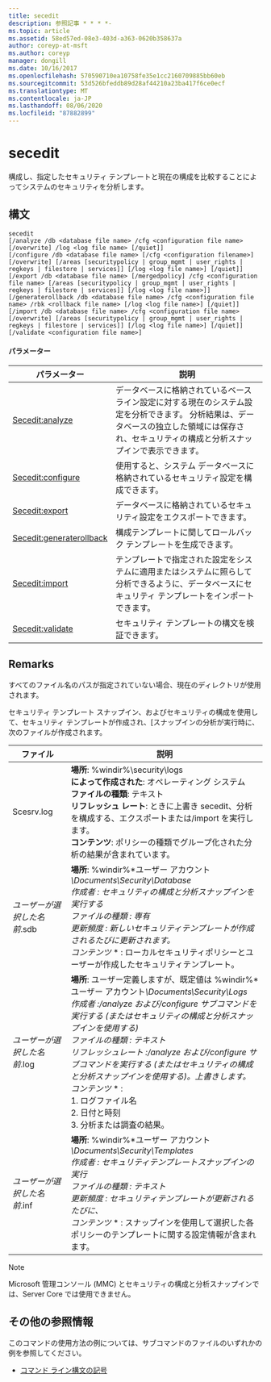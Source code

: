 ```yaml
---
title: secedit
description: 参照記事 * * * *-
ms.topic: article
ms.assetid: 58ed57ed-08e3-403d-a363-0620b358637a
author: coreyp-at-msft
ms.author: coreyp
manager: dongill
ms.date: 10/16/2017
ms.openlocfilehash: 570590710ea10758fe35e1cc2160709885bb60eb
ms.sourcegitcommit: 53d526bfeddb89d28af44210a23ba417f6ce0ecf
ms.translationtype: MT
ms.contentlocale: ja-JP
ms.lasthandoff: 08/06/2020
ms.locfileid: "87882899"
---
```

# <a name="secedit"></a>secedit



構成し、指定したセキュリティ テンプレートと現在の構成を比較することによってシステムのセキュリティを分析します。

## <a name="syntax"></a>構文

```
secedit
[/analyze /db <database file name> /cfg <configuration file name> [/overwrite] /log <log file name> [/quiet]]
[/configure /db <database file name> [/cfg <configuration filename>] [/overwrite] [/areas [securitypolicy | group_mgmt | user_rights | regkeys | filestore | services]] [/log <log file name>] [/quiet]]
[/export /db <database file name> [/mergedpolicy] /cfg <configuration file name> [/areas [securitypolicy | group_mgmt | user_rights | regkeys | filestore | services]] [/log <log file name>]]
[/generaterollback /db <database file name> /cfg <configuration file name> /rbk <rollback file name> [/log <log file name>] [/quiet]]
[/import /db <database file name> /cfg <configuration file name> [/overwrite] [/areas [securitypolicy | group_mgmt | user_rights | regkeys | filestore | services]] [/log <log file name>] [/quiet]]
[/validate <configuration file name>]
```

#### <a name="parameters"></a>パラメーター

|パラメーター|説明|
|---------|-----------|
|[Secedit:analyze](secedit-analyze.md)|データベースに格納されているベースライン設定に対する現在のシステム設定を分析できます。  分析結果は、データベースの独立した領域には保存され、セキュリティの構成と分析スナップインで表示できます。|
|[Secedit:configure](secedit-configure.md)|使用すると、システム データベースに格納されているセキュリティ設定を構成できます。|
|[Secedit:export](secedit-export.md)|データベースに格納されているセキュリティ設定をエクスポートできます。|
|[Secedit:generaterollback](secedit-generaterollback.md)|構成テンプレートに関してロールバック テンプレートを生成できます。|
|[Secedit:import](secedit-import.md)|テンプレートで指定された設定をシステムに適用またはシステムに照らして分析できるように、データベースにセキュリティ テンプレートをインポートできます。|
|[Secedit:validate](secedit-validate.md)|セキュリティ テンプレートの構文を検証できます。|

## <a name="remarks"></a>Remarks

すべてのファイル名のパスが指定されていない場合、現在のディレクトリが使用されます。

セキュリティ テンプレート スナップイン、およびセキュリティの構成を使用して、セキュリティ テンプレートが作成され、[スナップインの分析が実行時に、次のファイルが作成されます。


|           ファイル           |                                                                                                                                                                                                                                                               説明                                                                                                                                                                                                                                                                |
|--------------------------|------------------------------------------------------------------------------------------------------------------------------------------------------------------------------------------------------------------------------------------------------------------------------------------------------------------------------------------------------------------------------------------------------------------------------------------------------------------------------------------------------------------------------------------|
|        Scesrv.log        |                                                                                                                             **場所**: %windir%\security\logs</br>**によって作成された**: オペレーティング システム</br>**ファイルの種類**: テキスト</br>**リフレッシュ レート**: ときに上書き secedit、分析を構成する、エクスポートまたは/import を実行します。</br>**コンテンツ**: ポリシーの種類でグループ化された分析の結果が含まれています。                                                                                                                             |
| *ユーザーが選択した名前*.sdb |                                                                                    **場所**: %windir%\*ユーザー アカウント<em>\Documents\Security\Database</br></em>*作成者* <em> : セキュリティの構成と分析スナップインを実行する</br></em>*ファイルの種類* <em> : 専有</br></em>*更新頻度* <em> : 新しいセキュリティテンプレートが作成されるたびに更新されます。</br></em>*コンテンツ* \* : ローカルセキュリティポリシーとユーザーが作成したセキュリティテンプレート。                                                                                    |
| *ユーザーが選択した名前*.log | **場所**: ユーザー定義しますが、既定値は %windir%\*ユーザー アカウント<em>\Documents\Security\Logs</br></em>*作成者* <em> :/analyze および/configure サブコマンドを実行する (またはセキュリティの構成と分析スナップインを使用する)</br></em>*ファイルの種類* <em> : テキスト</br></em>*リフレッシュレート* <em> :/analyze および/configure サブコマンドを実行する (またはセキュリティの構成と分析スナップインを使用する)。上書きします。</br></em>*コンテンツ* \* :</br>1. ログファイル名</br>2. 日付と時刻</br>3. 分析または調査の結果。 |
| *ユーザーが選択した名前*.inf |                                                                                     **場所**: %windir%\*ユーザー アカウント<em>\Documents\Security\Templates</br></em>*作成者* <em> : セキュリティテンプレートスナップインの実行</br></em>*ファイルの種類* <em> : テキスト</br></em>*更新頻度* <em> : セキュリティテンプレートが更新されるたびに、</br></em>*コンテンツ* \* : スナップインを使用して選択した各ポリシーのテンプレートに関する設定情報が含まれます。                                                                                     |

> [!NOTE]
> Microsoft 管理コンソール (MMC) とセキュリティの構成と分析スナップインでは、Server Core では使用できません。

## <a name="additional-references"></a>その他の参照情報

このコマンドの使用方法の例については、サブコマンドのファイルのいずれかの例を参照してください。
- [コマンド ライン構文の記号](command-line-syntax-key.md)